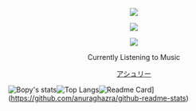 <p align="center">  
<img src="https://media.discordapp.net/attachments/991837424139382835/1063268502489812992/output-onlinegiftools.gif">
</p>
<p align="center">  
<img src="https://komarev.com/ghpvc/?username=federa1&color=grey">
</p>
    <p align="center">
  <img src="https://discord.c99.nl/widget/theme-4/999551463363719238.png"/>
</p>
<p align="center">
Currently Listening to Music
<p align="center">
    <a href="http://bopy.ml">アシュリー</a>
<p align="center">
    
![Bopy's stats](https://github-readme-stats.vercel.app/api?username=bopyy&count_private=true&show_icons=true&theme=radical)![Top Langs](https://github-readme-stats.vercel.app/api/top-langs/?username=bopyy&show_icons=true&theme=radical)![Readme Card](https://github-readme-stats.vercel.app/api/pin/?username=anuraghazra&repo=github-readme-stats)](https://github.com/anuraghazra/github-readme-stats)


